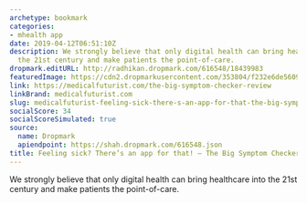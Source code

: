 ```yaml
---
archetype: bookmark
categories:
- mhealth app
date: 2019-04-12T06:51:10Z
description: We strongly believe that only digital health can bring healthcare into
  the 21st century and make patients the point-of-care.
dropmark.editURL: http://radhikan.dropmark.com/616548/18439983
featuredImage: https://cdn2.dropmarkusercontent.com/353804/f232e6de5609f376f9ec9e0e3fc46aff3e8bede82f891ebc7d6952c1e4eb2249/thumbnail/symptom2.jpg?Expires=1557430062&Signature=WoTdWY3cEgyQFBLfprIx6Q3XJFXVXT9mxf5kzz2sk65dBQK2HhnUOzBZ2lMveRPMJB6YokNAbjhKAFqxkueNRwuSErFW~lfHupoGFb1u9ZxRTxbVEbnMm6NaxTvfQfNEpIEQ7hwPj1NLB~MJjDAysMooaxOVaBedq0e9mhk712Ap9rbchBQ5LGCtCU4p7qciGbEKLIbWLtkf5aVUWFuFRaCRpmrEiAEuajIRyICdukHqCbSZUSzbe9KW8j67wFBeVlk6aX6dewBgBbq-7JTPreyaqggNKyIFAMPUS8db8U362diqR~yEj4H0SqYPBJ39Txc4GGw3lUWyN2wVh1jadw__&Key-Pair-Id=APKAITQYWVEN757ZA4KQ
link: https://medicalfuturist.com/the-big-symptom-checker-review
linkBrand: medicalfuturist.com
slug: medicalfuturist-feeling-sick-there-s-an-app-for-that-the-big-symptom-checker-review
socialScore: 34
socialScoreSimulated: true
source:
  name: Dropmark
  apiendpoint: https://shah.dropmark.com/616548.json
title: Feeling sick? There’s an app for that! – The Big Symptom Checker Review
---
```

We strongly believe that only digital health can bring healthcare into the 21st century and make patients the point-of-care.